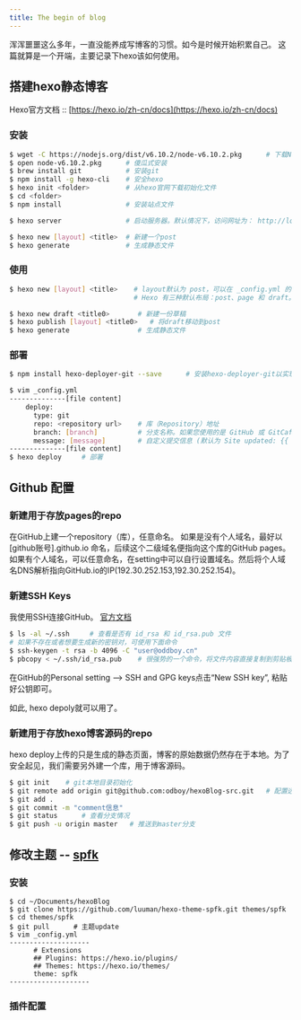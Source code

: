 ```yaml
---
title: The begin of blog
---
```

浑浑噩噩这么多年，一直没能养成写博客的习惯。如今是时候开始积累自己。
这篇就算是一个开端，主要记录下hexo该如何使用。

## 搭建hexo静态博客
Hexo官方文档 :: [https://hexo.io/zh-cn/docs](https://hexo.io/zh-cn/docs)

<!-- more -->

### 安装

``` bash
$ wget -C https://nodejs.org/dist/v6.10.2/node-v6.10.2.pkg      # 下载Node.js安装包
$ open node-v6.10.2.pkg      # 傻瓜式安装
$ brew install git           # 安装git
$ npm install -g hexo-cli    # 安全hexo
$ hexo init <folder>         # 从hexo官网下载初始化文件
$ cd <folder>                
$ npm install                # 安装站点文件

$ hexo server                # 启动服务器。默认情况下，访问网址为： http://localhost:4000/

$ hexo new [layout] <title>  # 新建一个post
$ hexo generate              # 生成静态文件
```

### 使用

``` bash
$ hexo new [layout] <title>    # layout默认为 post，可以在 _config.yml 的 default_layout 参数指定。
                               # Hexo 有三种默认布局：post、page 和 draft。

$ hexo new draft <title0>       # 新建一份草稿
$ hexo publish [layout] <title0>   # 将draft移动到post
$ hexo generate                 # 生成静态文件
```

### 部署

``` bash
$ npm install hexo-deployer-git --save      # 安装hexo-deployer-git以实现git部署

$ vim _config.yml
--------------[file content]
    deploy:
      type: git
      repo: <repository url>    # 库（Repository）地址
      branch: [branch]          # 分支名称。如果您使用的是 GitHub 或 GitCafe 的话，程序会尝试自动检测。
      message: [message]        # 自定义提交信息 (默认为 Site updated: {{ now('YYYY-MM-DD HH:mm:ss') }})
--------------[file content]
$ hexo deploy     # 部署
```

## Github 配置
### 新建用于存放pages的repo
在GitHub上建一个repository（库），任意命名。
如果是没有个人域名，最好以 [github账号].github.io 命名，后续这个二级域名便指向这个库的GitHub pages。
如果有个人域名，可以任意命名，在setting中可以自行设置域名。然后将个人域名DNS解析指向GitHub.io的IP(192.30.252.153,192.30.252.154)。

### 新建SSH Keys
我使用SSH连接GitHub。 [官方文档](https://help.github.com/articles/connecting-to-github-with-ssh/)

``` bash
$ ls -al ~/.ssh     # 查看是否有 id_rsa 和 id_rsa.pub 文件
# 如果不存在或者想要生成新的密钥对，可使用下面命令
$ ssh-keygen -t rsa -b 4096 -C "user@oddboy.cn"
$ pbcopy < ~/.ssh/id_rsa.pub    # 很强势的一个命令，将文件内容直接复制到剪贴板。
```
在GitHub的Personal setting --> SSH and GPG keys点击“New SSH key”, 粘贴好公钥即可。

如此, hexo depoly就可以用了。

### 新建用于存放hexo博客源码的repo
hexo deploy上传的只是生成的静态页面，博客的原始数据仍然存在于本地。为了安全起见，我们需要另外建一个库，用于博客源码。

``` bash
$ git init    # git本地目录初始化
$ git remote add origin git@github.com:odboy/hexoBlog-src.git   # 配置远程git库
$ git add .   
$ git commit -m "comment信息"
$ git status      # 查看分支情况
$ git push -u origin master   # 推送到master分支
```

## 修改主题 -- [spfk](http://luuman.github.io/2015/12/27/Hexo/HexoTheme/)

### 安装
```
$ cd ~/Documents/hexoBlog
$ git clone https://github.com/luuman/hexo-theme-spfk.git themes/spfk
$ cd themes/spfk
$ git pull      # 主题update
$ vim _config.yml
--------------------
      # Extensions
      ## Plugins: https://hexo.io/plugins/
      ## Themes: https://hexo.io/themes/
      theme: spfk
--------------------
```
### 插件配置
